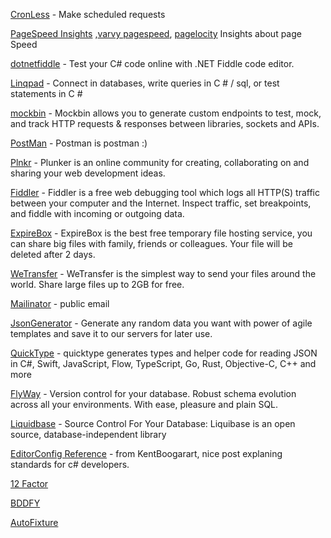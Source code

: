 [CronLess](https://cronless.com/account/subscription) - Make scheduled requests

[PageSpeed Insights](https://developers.google.com/speed/pagespeed/insights) ,[varvy pagespeed](https://varvy.com/pagespeed/), [pagelocity](http://pagelocity.com/) Insights about page Speed 

[dotnetfiddle](https://dotnetfiddle.net/) - Test your C# code online with .NET Fiddle code editor.

[Linqpad](https://www.linqpad.net/) - Connect in databases, write queries in C # / sql, or test statements in C #

[mockbin](http://mockbin.org) - Mockbin allows you to generate custom endpoints to test, mock, and track HTTP requests & responses between libraries, sockets and APIs.

[PostMan](https://www.getpostman.com/) - Postman is postman :)

[Plnkr](https://plnkr.co/) - Plunker is an online community for creating, collaborating on and sharing your web development ideas.

[Fiddler](http://www.telerik.com/fiddler) - Fiddler is a free web debugging tool which logs all HTTP(S) traffic between your computer and the Internet. Inspect traffic, set breakpoints, and fiddle with incoming or outgoing data.

[ExpireBox](https://expirebox.com)	- ExpireBox is the best free temporary file hosting service, you can share big files with family, friends or colleagues. Your file will be deleted after 2 days.

[WeTransfer](https://wetransfer.com) - WeTransfer is the simplest way to send your files around the world. Share large files up to 2GB for free.

[Mailinator](https://www.mailinator.com) - public email

[JsonGenerator](https://www.json-generator.com)	- Generate any random data you want with power of agile templates and save it to our servers for later use.

[QuickType](https://app.quicktype.io) - quicktype generates types and helper code for reading JSON in C#, Swift, JavaScript, Flow, TypeScript, Go, Rust, Objective-C, C++ and more

[FlyWay](https://flywaydb.org) - Version control for your database.
Robust schema evolution across all your environments.
With ease, pleasure and plain SQL.

[Liquidbase](https://www.liquibase.org/quickstart.html) - Source Control For Your Database: Liquibase is an open source, database-independent library 

[EditorConfig Reference](https://kent-boogaart.com/blog/editorconfig-reference-for-c-developers) - from KentBoogarart, nice post explaning standards for c# developers.

[12 Factor](https://12factor.net/pt_br) 

[BDDFY](https://github.com/TestStack/TestStack.BDDfy)

[AutoFixture](https://github.com/AutoFixture/AutoFixture)
